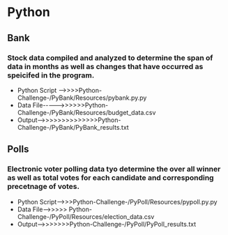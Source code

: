 # Python
## Bank
### Stock data compiled and analyzed to determine the span of data in months as well as changes that have occurred as speicifed in the program. 

* Python Script -->>>>Python-Challenge-/PyBank/Resources/pybank.py.py 
* Data File----->>>>>>Python-Challenge-/PyBank/Resources/budget_data.csv
* Output-->>>>>>>>>>>>>>Python-Challenge-/PyBank/PyBank_results.txt

## Polls
### Electronic voter polling data tyo determine the over all winner as well as total votes for each candidate and corresponding precetnage of votes.
* Python Script-->>>Python-Challenge-/PyPoll/Resources/pypoll.py.py 
* Data File-->>>>> Python-Challenge-/PyPoll/Resources/election_data.csv
* Output-->>>>>>>Python-Challenge-/PyPoll/PyPoll_results.txt

